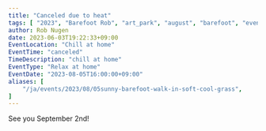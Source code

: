 ```yaml
---
title: "Canceled due to heat"
tags: [ "2023", "Barefoot Rob", "art_park", "august", "barefoot", "event", "canceled", "はだし", "新百合ヶ丘駅", "裸足のロブ" ]
author: Rob Nugen
date: 2023-06-03T19:22:33+09:00
EventLocation: "Chill at home"
EventTime: "canceled"
TimeDescription: "chill at home"
EventType: "Relax at home"
EventDate: "2023-08-05T16:00:00+09:00"
aliases: [
    "/ja/events/2023/08/05sunny-barefoot-walk-in-soft-cool-grass",
]
---
```


See you September 2nd!
